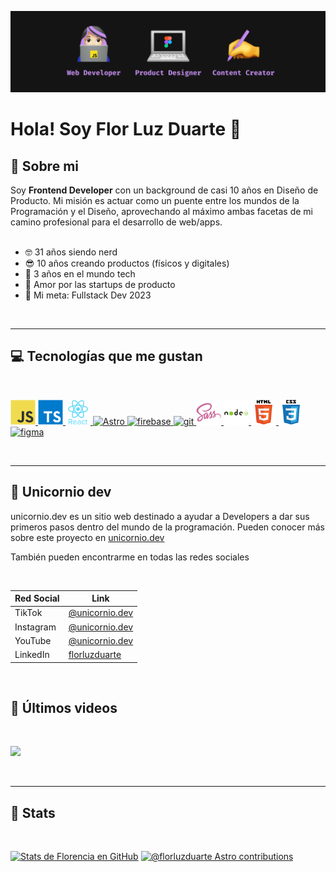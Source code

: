 ![banner github profile](./Banner%20github%20profile.png)

# Hola! Soy Flor Luz Duarte 👋

## 🙂 Sobre mi

Soy **Frontend Developer** con un background de casi 10 años en Diseño de Producto. Mi misión es actuar como un puente entre los mundos de la Programación y el Diseño, aprovechando al máximo ambas facetas de mi camino profesional para el desarrollo de web/apps.  
<br />

- 🤓 31 años siendo nerd
- 😎 10 años creando productos (físicos y digitales)
- 🚀 3 años en el mundo tech
- 💛 Amor por las startups de producto
- 🎯 Mi meta: Fullstack Dev 2023

<br />

---

## 💻 Tecnologías que me gustan

<br />

<p align="left">

<a href="https://developer.mozilla.org/en-US/docs/Web/JavaScript" target="_blank" rel="noreferrer"> <img src="https://raw.githubusercontent.com/devicons/devicon/master/icons/javascript/javascript-original.svg" alt="javascript" width="40" height="40"/> </a> <a href="https://www.typescriptlang.org/" target="_blank" rel="noreferrer"> <img src="https://raw.githubusercontent.com/devicons/devicon/master/icons/typescript/typescript-original.svg" alt="typescript" width="40" height="40"/> </a> <a href="https://reactjs.org/" target="_blank" rel="noreferrer"> <img src="https://raw.githubusercontent.com/devicons/devicon/master/icons/react/react-original-wordmark.svg" alt="react" width="40" height="40"/> </a> <a href="https://astro.build" target="_blank" rel="noreferrer"> <img src="https://res.cloudinary.com/dfzncn1pd/image/upload/v1673026303/README%20files/vscode-icons_file-type-astro_epmnlg.png" alt="Astro" width="44" height="44"/> </a> <a href="https://firebase.google.com/" target="_blank" rel="noreferrer"> <img src="https://www.vectorlogo.zone/logos/firebase/firebase-icon.svg" alt="firebase" width="40" height="40"/> </a> <a href="https://git-scm.com/" target="_blank" rel="noreferrer"> <img src="https://www.vectorlogo.zone/logos/git-scm/git-scm-icon.svg" alt="git" width="40" height="40"/> </a> <a href="https://sass-lang.com" target="_blank" rel="noreferrer"> <img src="https://raw.githubusercontent.com/devicons/devicon/master/icons/sass/sass-original.svg" alt="sass" width="40" height="40"/> </a> <a href="https://nodejs.org" target="_blank" rel="noreferrer"> <img src="https://raw.githubusercontent.com/devicons/devicon/master/icons/nodejs/nodejs-original-wordmark.svg" alt="nodejs" width="40" height="40"/> </a> <a href="https://www.w3.org/html/" target="_blank" rel="noreferrer"> <img src="https://raw.githubusercontent.com/devicons/devicon/master/icons/html5/html5-original-wordmark.svg" alt="html5" width="40" height="40"/> </a> <a href="https://www.w3schools.com/css/" target="_blank" rel="noreferrer"> <img src="https://raw.githubusercontent.com/devicons/devicon/master/icons/css3/css3-original-wordmark.svg" alt="css3" width="40" height="40"/> </a> <a href="https://www.figma.com/" target="_blank" rel="noreferrer"> <img src="https://www.vectorlogo.zone/logos/figma/figma-icon.svg" alt="figma" width="40" height="40"/> </a>

</p>

<br />

---

## 🦄 Unicornio dev

unicornio.dev es un sitio web destinado a ayudar a Developers a dar sus primeros pasos dentro del mundo de la programación. Pueden conocer más sobre este proyecto en [unicornio.dev](https://unicornio.dev)

También pueden encontrarme en todas las redes sociales

<br />

| Red Social | Link                                                       |
| ---------- | ---------------------------------------------------------- |
| TikTok     | [@unicornio.dev](https://www.tiktok.com/@unicornio.dev)    |
| Instagram  | [@unicornio.dev](https://www.instagram.com/unicornio.dev)  |
| YouTube    | [@unicornio.dev](https://www.youtube.com/@unicornio.dev)   |
| LinkedIn   | [florluzduarte](https://www.linkedin.com/in/florluzduarte) |

<br />

## 🎥 Últimos videos

<br />

<div align="left">

[<img src="https://img.shields.io/badge/-Subscribe-red?style=for-the-badge&logo=youtube&logoColor=white"/>](https://www.youtube.com/@unicornio.dev)

</div>

<!-- YOUTUBE:START -->
<!-- YOUTUBE:END -->

<br />

---

## 🥇 Stats

<br />

[![Stats de Florencia en GitHub](https://github-readme-stats.vercel.app/api?username=florluzduarte&show_icons=true&theme=tokyonight)](https://unicornio.dev)
[![@florluzduarte Astro contributions](https://astro.badg.es/v1/contributor/florluzduarte.svg)](https://astro.badg.es/v1/contributor/florluzduarte/)

<br />
